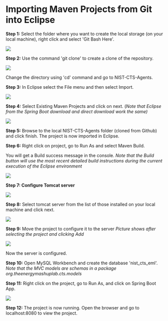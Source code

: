 # **Importing Maven Projects from Git into Eclipse**

**Step 1:** Select the folder where you want to create the local storage (on your local machine), right click and select &#39;Git Bash Here&#39;.

![](pictures/step1.png)

**Step 2:** Use the command &#39;git clone&#39; to create a clone of the repository.

![](pictures/step2.PNG)

Change the directory using &#39;cd&#39; command and go to NIST-CTS-Agents.

**Step 3:** In Eclipse select the File menu and then select Import.

![](pictures/step3.PNG)

**Step 4:** Select Existing Maven Projects and click on next. (*Note that Eclipse from the Spring Boot download and direct download work the same)*

![](pictures/step4.PNG)

**Step 5:** Browse to the local NIST-CTS-Agents folder (cloned from Github) and click finish. The project is now imported in Eclipse.

**Step 6:** Right click on project, go to Run As and select Maven Build.

You will get a Build success message in the console. *Note that the Build button will use the most recent detailed build instructions during the current execution of the Eclipse environment*

![](pictures/step5.png)

**Step 7: Configure Tomcat server**

![](pictures/step7.PNG)

**Step 8:** Select tomcat server from the list of those installed on your local machine and click next.

![](pictures/step8.PNG)

**Step 9:** Move the project to configure it to the server *Picture shows after selecting the project and clicking Add*

![](pictures/step9.PNG)

Now the server is configured.

**Step 10:** Open MySQL Workbench and create the database &#39;nist\_cts\_eml&#39;. *Note that the MVC models are schemas in a package org.theenergymashuplab.cts.models*

**Step 11:** Right click on the project, go to Run As, and click on Spring Boot App.

 ![](pictures/step10.png)

**Step 12:** The project is now running. Open the browser and go to localhost:8080 to view the project.
